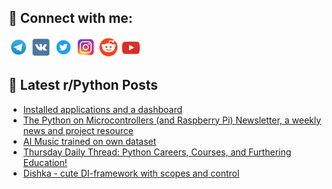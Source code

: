 ## 🔎 Connect with me:
[<img src="https://github.com/bullbesh/bullbesh/blob/main/images/Telegram.png" width="32" height="32" />](https://t.me/bullbesh)
[<img src="https://github.com/bullbesh/bullbesh/blob/main/images/VK.png" width="32" height="32" />](https://vk.com/bullbesh)
[<img src="https://github.com/bullbesh/bullbesh/blob/main/images/Twitter.png" width="32" height="32" />](https://twitter.com/bullbesh1)
[<img src="https://github.com/bullbesh/bullbesh/blob/main/images/Instagram.png" width="32" height="32" />](https://www.instagram.com/bullbesh)
[<img src="https://github.com/bullbesh/bullbesh/blob/main/images/Reddit.png" width="32" height="32" />](https://www.reddit.com/user/bullbesh)
[<img src="https://github.com/bullbesh/bullbesh/blob/main/images/YouTube.png" width="32" height="32" />](https://www.youtube.com/channel/UCtfjRs6uzgq5mfm8S06WTcg)

## 📕 Latest r/Python Posts
<!-- BLOG-POST-LIST:START -->
- [Installed applications and a dashboard](https://www.reddit.com/r/Python/comments/1e0r0tz/installed_applications_and_a_dashboard/)
- [The Python on Microcontrollers &lpar;and Raspberry Pi&rpar; Newsletter, a weekly news and project resource](https://www.reddit.com/r/Python/comments/1e0pxe8/the_python_on_microcontrollers_and_raspberry_pi/)
- [AI Music trained on own dataset](https://www.reddit.com/r/Python/comments/1e0bn66/ai_music_trained_on_own_dataset/)
- [Thursday Daily Thread: Python Careers, Courses, and Furthering Education!](https://www.reddit.com/r/Python/comments/1e0b18d/thursday_daily_thread_python_careers_courses_and/)
- [Dishka - cute DI-framework with scopes and control](https://www.reddit.com/r/Python/comments/1e02ay9/dishka_cute_diframework_with_scopes_and_control/)
<!-- BLOG-POST-LIST:END -->
